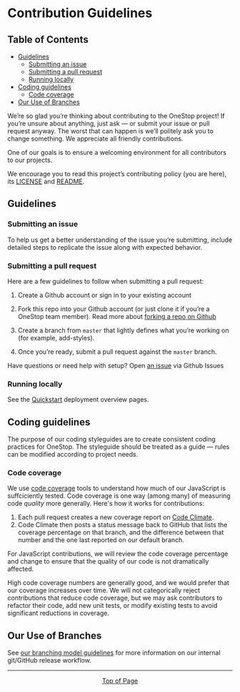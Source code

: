 # Contribution Guidelines

## Table of Contents
* [Guidelines](#guidelines)
    * [Submitting an issue](#submitting-an-issue)
    * [Submitting a pull request](#submitting-a-pull-request)
    * [Running locally](#running-locally)
* [Coding guidelines](#coding-guidelines)
    * [Code coverage](#code-coverage)
* [Our Use of Branches](#our-use-of-branches)

We’re so glad you’re thinking about contributing to the OneStop project! If you’re unsure about anything, just ask — or submit your issue or pull request anyway. The worst that can happen is we’ll politely ask you to change something. We appreciate all friendly contributions.

One of our goals is to ensure a welcoming environment for all contributors to our projects.

We encourage you to read this project’s contributing policy (you are here), its [LICENSE][license] and [README][readme].


## Guidelines

### Submitting an issue

To help us get a better understanding of the issue you’re submitting, include detailed steps to replicate the issue along with expected behavior.

### Submitting a pull request

Here are a few guidelines to follow when submitting a pull request:

1. Create a Github account or sign in to your existing account
1. Fork this repo into your Github account (or just clone it if you’re a OneStop team member). Read more about [forking a repo on Github][github fork]

1. Create a branch from `master` that lightly defines what you’re working on (for example, add-styles).
1. Once you’re ready, submit a pull request against the `master` branch.

Have questions or need help with setup? Open [an issue][github issues] via Github Issues

### Running locally

See the [Quickstart](quickstart) deployment overview pages.

## Coding guidelines

The purpose of our coding styleguides are to create consistent coding practices for OneStop. The styleguide should be treated as a guide — rules can be modified according to project needs.

### Code coverage

We use [code coverage][code coverage] tools to understand how much of our JavaScript is suffciciently tested. Code coverage is one way (among many) of measuring code _quality_ more generally. Here's how it works for contributions:

1. Each pull request creates a new coverage report on [Code Climate][code climate].
1. Code Climate then posts a status message back to GitHub that lists the coverage percentage on that branch, and the difference between that number and the one last reported on our default branch.

For JavaScript contributions, we will review the code coverage percentage and change to ensure that the quality of our code is not dramatically affected.

High code coverage numbers are generally good, and we would prefer that our coverage increases over time. We will not categorically reject contributions that reduce code coverage, but we may ask contributors to refactor their code, add new unit tests, or modify existing tests to avoid significant reductions in coverage.

## Our Use of Branches

See [our branching model guidelines](internal-practices#git-workflow) for more information on our internal git/GitHub release workflow.


[license]: https://github.com/cires-ncei/onestop/wiki#legal
[readme]: https://github.com/cires-ncei/onestop/blob/master/readme.md
[github fork]: https://help.github.com/articles/fork-a-repo/
[github issues]: https://github.com/cires-ncei/onestop/issues
[code coverage]: https://en.wikipedia.org/wiki/Code_coverage
[code climate]: https://codeclimate.com/

<hr>
<div align="center"><a href="#">Top of Page</a></div>
